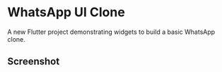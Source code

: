 # WhatsApp UI Clone

A new Flutter project demonstrating widgets to build a basic WhatsApp clone.

## Screenshot


